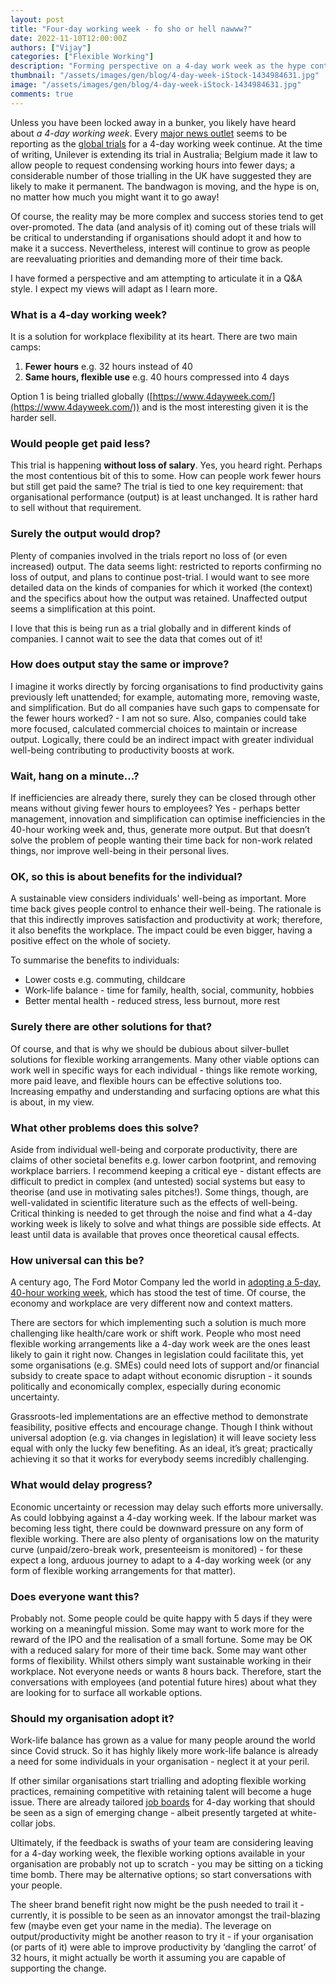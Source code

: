 ```yaml
---
layout: post
title: "Four-day working week - fo sho or hell nawww?"
date: 2022-11-10T12:00:00Z
authors: ["Vijay"]
categories: ["Flexible Working"]
description: "Forming perspective on a 4-day work week as the hype continues to grow"
thumbnail: "/assets/images/gen/blog/4-day-week-iStock-1434984631.jpg"
image: "/assets/images/gen/blog/4-day-week-iStock-1434984631.jpg"
comments: true
---
```


Unless you have been locked away in a bunker, you likely have heard about *a 4-day working week*. Every [major news outlet](https://www.google.com/search?q=4+day+work+week&tbm=nws&source=univ&tbo=u&sa=X&ved=2ahUKEwjF-uawjKH7AhXLQkEAHXsDAc8Qt8YBegQIChAG&biw=1440&bih=764&dpr=2) seems to be reporting as the [global trials](https://www.4dayweek.com/ukpilot) for a 4-day working week continue. At the time of writing, Unilever is extending its trial in Australia; Belgium made it law to allow people to request condensing working hours into fewer days; a considerable number of those trialling in the UK have suggested they are likely to make it permanent. The bandwagon is moving, and the hype is on, no matter how much you might want it to go away!

Of course, the reality may be more complex and success stories tend to get over-promoted. The data (and analysis of it) coming out of these trials will be critical to understanding if organisations should adopt it and how to make it a success. Nevertheless, interest will continue to grow as people are reevaluating priorities and demanding more of their time back.

I have formed a perspective and am attempting to articulate it in a Q&A style. I expect my views will adapt as I learn more.

### What is a 4-day working week?

It is a solution for workplace flexibility at its heart. There are two main camps:

1. **Fewer** **hours** e.g. 32 hours instead of 40
2. **Same hours, flexible use** e.g. 40 hours compressed into 4 days

Option 1 is being trialled globally ([https://www.4dayweek.com/](https://www.4dayweek.com/)) and is the most interesting given it is the harder sell.

### Would people get paid less?

This trial is happening **without loss of salary**. Yes, you heard right. Perhaps the most contentious bit of this to some. How can people work fewer hours but still get paid the same? The trial is tied to one key requirement: that organisational performance (output) is at least unchanged. It is rather hard to sell without that requirement.

### Surely the output would drop?

Plenty of companies involved in the trials report no loss of (or even increased) output. The data seems light: restricted to reports confirming no loss of output, and plans to continue post-trial. I would want to see more detailed data on the kinds of companies for which it worked (the context) and the specifics about how the output was retained. Unaffected output seems a simplification at this point. 

I love that this is being run as a trial globally and in different kinds of companies. I cannot wait to see the data that comes out of it!

### How does output stay the same or improve?

I imagine it works directly by forcing organisations to find productivity gains previously left unattended; for example, automating more, removing waste, and simplification. But do all companies have such gaps to compensate for the fewer hours worked? - I am not so sure. Also, companies could take more focused, calculated commercial choices to maintain or increase output. Logically, there could be an indirect impact with greater individual well-being contributing to productivity boosts at work.

### Wait, hang on a minute…?

If inefficiencies are already there, surely they can be closed through other means without giving fewer hours to employees? Yes - perhaps better management, innovation and simplification can optimise inefficiencies in the 40-hour working week and, thus, generate more output. But that doesn’t solve the problem of people wanting their time back for non-work related things, nor improve well-being in their personal lives.

### OK, so this is about benefits for the individual?

A sustainable view considers individuals' well-being as important. More time back gives people control to enhance their well-being. The rationale is that this indirectly improves satisfaction and productivity at work; therefore, it also benefits the workplace. The impact could be even bigger, having a positive effect on the whole of society.

To summarise the benefits to individuals:

- Lower costs e.g. commuting, childcare
- Work-life balance - time for family, health, social, community, hobbies
- Better mental health - reduced stress, less burnout, more rest

### Surely there are other solutions for that?

Of course, and that is why we should be dubious about silver-bullet solutions for flexible working arrangements. Many other viable options can work well in specific ways for each individual - things like remote working, more paid leave, and flexible hours can be effective solutions too. Increasing empathy and understanding and surfacing options are what this is about, in my view.

### What other problems does this solve?

Aside from individual well-being and corporate productivity, there are claims of other societal benefits e.g. lower carbon footprint, and removing workplace barriers. I recommend keeping a critical eye - distant effects are difficult to predict in complex (and untested) social systems but easy to theorise (and use in motivating sales pitches!). Some things, though, are well-validated in scientific literature such as the effects of well-being. Critical thinking is needed to get through the noise and find what a 4-day working week is likely to solve and what things are possible side effects. At least until data is available that proves once theoretical causal effects.

### How universal can this be?

A century ago, The Ford Motor Company led the world in [adopting a 5-day, 40-hour working week](https://www.history.com/this-day-in-history/ford-factory-workers-get-40-hour-week), which has stood the test of time. Of course, the economy and workplace are very different now and context matters.

There are sectors for which implementing such a solution is much more challenging like health/care work or shift work. People who most need flexible working arrangements like a 4-day work week are the ones least likely to gain it right now. Changes in legislation could facilitate this, yet some organisations (e.g. SMEs) could need lots of support and/or financial subsidy to create space to adapt without economic disruption - it sounds politically and economically complex, especially during economic uncertainty.

Grassroots-led implementations are an effective method to demonstrate feasibility, positive effects and encourage change. Though I think without universal adoption (e.g. via changes in legislation) it will leave society less equal with only the lucky few benefiting. As an ideal, it’s great; practically achieving it so that it works for everybody seems incredibly challenging.

### What would delay progress?

Economic uncertainty or recession may delay such efforts more universally. As could lobbying against a 4-day working week. If the labour market was becoming less tight, there could be downward pressure on any form of flexible working. There are also plenty of organisations low on the maturity curve (unpaid/zero-break work, presenteeism is monitored) - for these expect a long, arduous journey to adapt to a 4-day working week (or any form of flexible working arrangements for that matter).

### Does everyone want this?

Probably not. Some people could be quite happy with 5 days if they were working on a meaningful mission. Some may want to work more for the reward of the IPO and the realisation of a small fortune. Some may be OK with a reduced salary for more of their time back. Some may want other forms of flexibility. Whilst others simply want sustainable working in their workplace. Not everyone needs or wants 8 hours back. Therefore, start the conversations with employees (and potential future hires) about what they are looking for to surface all workable options.

### Should my organisation adopt it?

Work-life balance has grown as a value for many people around the world since Covid struck. So it has highly likely more work-life balance is already a need for some individuals in your organisation - neglect it at your peril.

If other similar organisations start trialling and adopting flexible working practices, remaining competitive with retaining talent will become a huge issue. There are already tailored [job boards](https://4dayweek.io/) for 4-day working that should be seen as a sign of emerging change - albeit presently targeted at white-collar jobs.

Ultimately, if the feedback is swaths of your team are considering leaving for a 4-day working week, the flexible working options available in your organisation are probably not up to scratch - you may be sitting on a ticking time bomb. There may be alternative options; so start conversations with your people.

The sheer brand benefit right now might be the push needed to trail it - currently, it is possible to be seen as an innovator amongst the trail-blazing few (maybe even get your name in the media). The leverage on output/productivity might be another reason to try it - if your organisation (or parts of it) were able to improve productivity by ‘dangling the carrot’ of 32 hours, it might actually be worth it assuming you are capable of supporting the change.